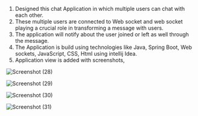 1. Designed this chat Application in which multiple users can chat with each other.
2. These multiple users are connected to Web socket and web socket playing a crucial role in transforming a message with users.
3. The application will notify about the user joined or left as well through the message.
4. The Application is build using technologies like Java, Spring Boot, Web sockets, JavaScript, CSS, Html using intellij Idea.
5. Application view is added with screenshots,
   
![Screenshot (28)](https://github.com/user-attachments/assets/724c1bf4-aa4d-439a-be7d-27122035603c)

![Screenshot (29)](https://github.com/user-attachments/assets/332dc530-249f-489c-b0ee-09839ffb7ee9)

![Screenshot (30)](https://github.com/user-attachments/assets/3354e7ef-1c69-45eb-a6a8-76e0f72e8ec8)

![Screenshot (31)](https://github.com/user-attachments/assets/e51bcf18-411c-4bf0-a5d4-bf4efa9403f1)



